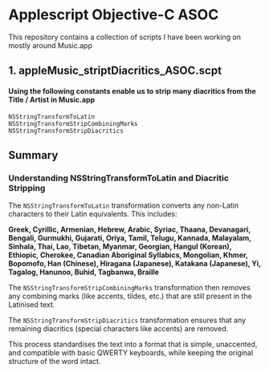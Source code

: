 # Applescript Objective-C ASOC

This repository contains a collection of scripts I have been working on mostly around Music.app

## 1. appleMusic_striptDiacritics_ASOC.scpt

#### Using the following constants enable us to strip many diacritics from the Title / Artist in Music.app

```
NSStringTransformToLatin
NSStringTransformStripCombiningMarks
NSStringTransformStripDiacritics
```

## Summary

### Understanding NSStringTransformToLatin and Diacritic Stripping

The `NSStringTransformToLatin` transformation converts any non-Latin characters to their Latin equivalents. This includes:

**Greek, Cyrillic, Armenian, Hebrew, Arabic, Syriac, Thaana, Devanagari, Bengali, Gurmukhi, Gujarati, Oriya, Tamil, Telugu, Kannada, Malayalam, Sinhala, Thai, Lao, Tibetan, Myanmar, Georgian, Hangul (Korean), Ethiopic, Cherokee, Canadian Aboriginal Syllabics, Mongolian, Khmer, Bopomofo, Han (Chinese), Hiragana (Japanese), Katakana (Japanese), Yi, Tagalog, Hanunoo, Buhid, Tagbanwa, Braille**

The `NSStringTransformStripCombiningMarks` transformation then removes any combining marks (like accents, tildes, etc.) that are still present in the Latinised text.

The `NSStringTransformStripDiacritics` transformation ensures that any remaining diacritics (special characters like accents) are removed.

This process standardises the text into a format that is simple, unaccented, and compatible with basic QWERTY keyboards, while keeping the original structure of the word intact.
